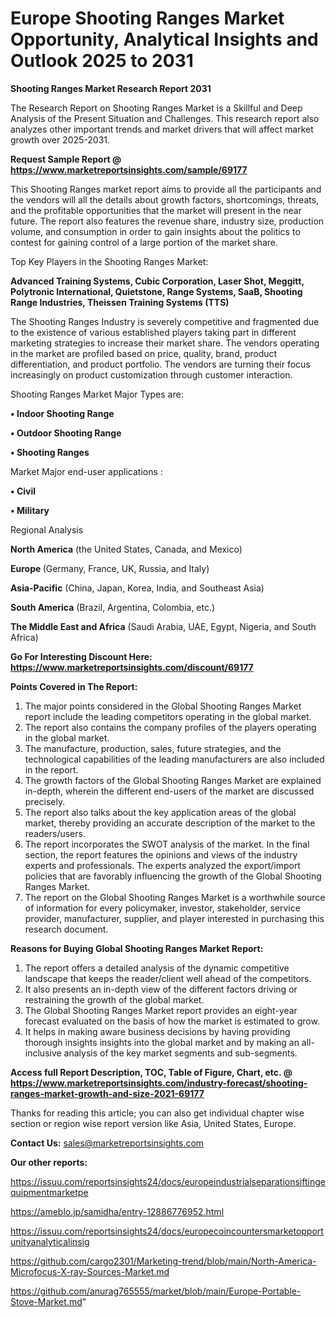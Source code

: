 # Europe Shooting Ranges Market Opportunity, Analytical Insights and Outlook 2025 to 2031

<strong>Shooting Ranges Market Research Report 2031</strong>

The Research Report on Shooting Ranges Market is a Skillful and Deep Analysis of the Present Situation and Challenges. This research report also analyzes other important trends and market drivers that will affect market growth over 2025-2031.

<strong>Request Sample Report @ <a href=https://www.marketreportsinsights.com/sample/69177>https://www.marketreportsinsights.com/sample/69177</a></strong>

This Shooting Ranges market report aims to provide all the participants and the vendors will all the details about growth factors, shortcomings, threats, and the profitable opportunities that the market will present in the near future. The report also features the revenue share, industry size, production volume, and consumption in order to gain insights about the politics to contest for gaining control of a large portion of the market share.

Top Key Players in the Shooting Ranges Market:

<strong>Advanced Training Systems, Cubic Corporation, Laser Shot, Meggitt, Polytronic International, Quietstone, Range Systems, SaaB, Shooting Range Industries, Theissen Training Systems (TTS)</strong>

The Shooting Ranges Industry is severely competitive and fragmented due to the existence of various established players taking part in different marketing strategies to increase their market share. The vendors operating in the market are profiled based on price, quality, brand, product differentiation, and product portfolio. The vendors are turning their focus increasingly on product customization through customer interaction.

Shooting Ranges Market Major Types are:

<strong>• Indoor Shooting Range

• Outdoor Shooting Range

• Shooting Ranges</strong>

Market Major end-user applications :

<strong>• Civil

• Military</strong>

Regional Analysis

</u><strong><b>North America</b></strong> (the United States, Canada, and Mexico)

<strong><b>Europe </b></strong>(Germany, France, UK, Russia, and Italy)

<strong><b>Asia-Pacific</b></strong> (China, Japan, Korea, India, and Southeast Asia)

<strong><b>South America</b></strong> (Brazil, Argentina, Colombia, etc.)

<strong><b>The Middle East and Africa</b></strong> (Saudi Arabia, UAE, Egypt, Nigeria, and South Africa)

<strong>Go For Interesting Discount Here: <a href=https://www.marketreportsinsights.com/discount/69177>https://www.marketreportsinsights.com/discount/69177</a></strong>

<strong>Points Covered in The Report:</strong>
<ol>
  <li>The major points considered in the Global Shooting Ranges Market report include the leading competitors operating in the global market.</li>
  <li>The report also contains the company profiles of the players operating in the global market.</li>
  <li>The manufacture, production, sales, future strategies, and the technological capabilities of the leading manufacturers are also included in the report.</li>
  <li>The growth factors of the Global Shooting Ranges Market are explained in-depth, wherein the different end-users of the market are discussed precisely.</li>
  <li>The report also talks about the key application areas of the global market, thereby providing an accurate description of the market to the readers/users.</li>
  <li>The report incorporates the SWOT analysis of the market. In the final section, the report features the opinions and views of the industry experts and professionals. The experts analyzed the export/import policies that are favorably influencing the growth of the Global Shooting Ranges Market.</li>
  <li>The report on the Global Shooting Ranges Market is a worthwhile source of information for every policymaker, investor, stakeholder, service provider, manufacturer, supplier, and player interested in purchasing this research document.</li>
</ol>
<strong>Reasons for Buying Global Shooting Ranges Market Report:</strong>

<ol>
  <li>The report offers a detailed analysis of the dynamic competitive landscape that keeps the reader/client well ahead of the competitors.</li>
  <li>It also presents an in-depth view of the different factors driving or restraining the growth of the global market.</li>
  <li>The Global Shooting Ranges Market report provides an eight-year forecast evaluated on the basis of how the market is estimated to grow.</li>
  <li>It helps in making aware business decisions by having providing thorough insights insights into the global market and by making an all-inclusive analysis of the key market segments and sub-segments.</li>
</ol>
<strong>Access full Report Description, TOC, Table of Figure, Chart, etc. @ <a href=https://www.marketreportsinsights.com/industry-forecast/shooting-ranges-market-growth-and-size-2021-69177>https://www.marketreportsinsights.com/industry-forecast/shooting-ranges-market-growth-and-size-2021-69177</a></strong>


Thanks for reading this article; you can also get individual chapter wise section or region wise report version like Asia, United States, Europe.

<strong>Contact Us:</strong>
sales@marketreportsinsights.com

<strong>Our other reports:</strong>

<a href=https://issuu.com/reportsinsights24/docs/europeindustrialseparationsiftingequipmentmarketpe>https://issuu.com/reportsinsights24/docs/europeindustrialseparationsiftingequipmentmarketpe</a>

<a href=https://ameblo.jp/samidha/entry-12886776952.html>https://ameblo.jp/samidha/entry-12886776952.html</a>

<a href=https://issuu.com/reportsinsights24/docs/europecoincountersmarketopportunityanalyticalinsig>https://issuu.com/reportsinsights24/docs/europecoincountersmarketopportunityanalyticalinsig</a>

<a href=https://github.com/cargo2301/Marketing-trend/blob/main/North-America-Microfocus-X-ray-Sources-Market.md>https://github.com/cargo2301/Marketing-trend/blob/main/North-America-Microfocus-X-ray-Sources-Market.md</a>

<a href=https://github.com/anurag765555/market/blob/main/Europe-Portable-Stove-Market.md>https://github.com/anurag765555/market/blob/main/Europe-Portable-Stove-Market.md</a>"
